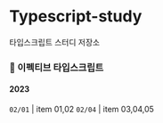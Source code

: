 # Typescript-study
타입스크립트 스터디 저장소

### 📖 이펙티브 타입스크립트
#### 2023
`02/01` | item 01,02
`02/04` | item 03,04,05
